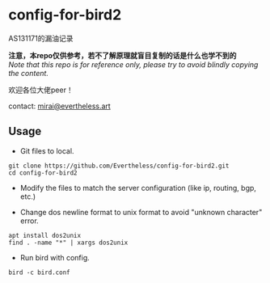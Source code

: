 # config-for-bird2

AS131171的漏油记录

**注意，本repo仅供参考，若不了解原理就盲目复制的话是什么也学不到的**<br>
_Note that this repo is for reference only, please try to avoid blindly copying the content._

欢迎各位大佬peer！

contact: mirai@evertheless.art

## Usage

- Git files to local.
```
git clone https://github.com/Evertheless/config-for-bird2.git
cd config-for-bird2
```

- Modify the files to match the server configuration (like ip, routing, bgp, etc.)

- Change dos newline format to unix format to avoid "unknown character" error.

```
apt install dos2unix
find . -name "*" | xargs dos2unix
```

- Run bird with config.
```
bird -c bird.conf
```
